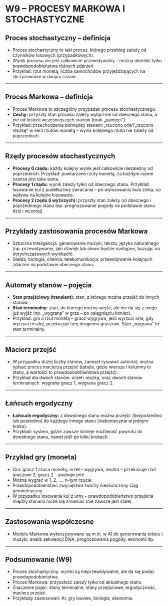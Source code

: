 
# W9 – PROCESY MARKOWA I STOCHASTYCZNE

## Proces stochastyczny – definicja

- Proces stochastyczny to taki proces, którego przebieg zależy od czynników losowych (przypadkowych).
- Wynik procesu nie jest całkowicie przewidywalny – można określić tylko prawdopodobieństwa różnych zdarzeń.
- Przykład: rzut monetą, liczba samochodów przyjeżdżających na skrzyżowanie w danym czasie.

---

## Proces Markowa – definicja

- Proces Markowa to szczególny przypadek procesu stochastycznego.
- **Cechy:** przyszły stan procesu zależy wyłącznie od obecnego stanu, a nie od historii wcześniejszych stanów (brak „pamięci”).
- Przykład: przechodzenie pomiędzy stanami „rzucono orła”/„rzucono reszkę” w serii rzutów monetą – wynik kolejnego rzutu nie zależy od poprzednich.

---

## Rzędy procesów stochastycznych

- **Procesy 0 rzędu:** każdy kolejny wynik jest całkowicie niezależny od poprzednich. Przykład: powtarzane rzuty monetą, za każdym razem szansa jest taka sama.
- **Procesy 1 rzędu:** wynik zależy tylko od obecnego stanu. Przykład: losowanie kul z pudełka bez zwracania – po wylosowaniu kula znika, co wpływa na kolejne losowania.
- **Procesy 2 rzędu (i wyższych):** przyszły stan zależy od obecnego i poprzedniego stanu (np. prognozowanie pogody na podstawie stanu dziś i wczoraj).

---

## Przykłady zastosowania procesów Markowa

- Sztuczna inteligencja: generowanie muzyki, tekstu, języka naturalnego (np. przewidywanie, jaki dźwięk lub słowo będzie następne, bazując na dotychczasowych wynikach).
- Giełda, biologia, chemia, telekomunikacja: przewidywanie kolejnych zdarzeń na podstawie obecnego stanu.

---

## Automaty stanów – pojęcia

- **Stan przejściowy (transient):** stan, z którego można przejść do innych stanów.
- **Stan terminalny:** stan, do którego można wejść, ale nie da się z niego już wyjść (np. „wygrana” w grze – po osiągnięciu koniec).
- Przykład: gra o rzut monetą – gracz wygrywa, jeśli wyrzuci orła; gdy wyrzuci reszkę, przekazuje turę drugiemu graczowi. Stan „wygrana” to stan terminalny.

---

## Macierz przejść

- W przypadku dużej liczby stanów, zamiast rysować automat, można opisać proces macierzą przejść (tabela, gdzie wiersze i kolumny to stany, a wartości to prawdopodobieństwa przejść).
- Przykład dla dwóch stanów: orzeł i reszka, oraz dwóch stanów terminalnych: wygrana gracz 1, wygrana gracz 2.

---

## Łańcuch ergodyczny

- **Łańcuch ergodyczny:** z dowolnego stanu można przejść (bezpośrednio lub pośrednio) do każdego innego stanu (niekoniecznie w jednym kroku).
- Przykład: system, gdzie zawsze istnieje możliwość powrotu do dowolnego stanu, nawet jeśli po kilku krokach.

---

## Przykład gry (moneta)

- Gra: gracz 1 rzuca monetą; orzeł – wygrywa, reszka – przekazuje rzut graczowi 2; gracz 2 – analogicznie.
- Można wygrać w 1, 2, …, n-tym rzucie.
- Prawdopodobieństwo zwycięstwa tworzy nieskończony ciąg geometryczny.
- W przypadku losowania kul z urny – prawdopodobieństwo przejścia między stanami może się zmieniać (nie zawsze jest stałe).

---

## Zastosowania współczesne

- Modele Markowa wykorzystywane są m.in. w AI do generowania tekstu i muzyki, analiz sekwencji DNA, prognozowania pogody, ekonomii itp.

---

## Podsumowanie (W9)

- Proces stochastyczny: wyniki są nieprzewidywalne, ale da się podać prawdopodobieństwa.
- Proces Markowa: przyszłość zależy tylko od aktualnego stanu.
- Znaczenie pojęć: stany terminalne, stany przejściowe, ergodyczność, macierz przejść.
- Przykłady zastosowań: AI, gry losowe, biologia, ekonomia.
